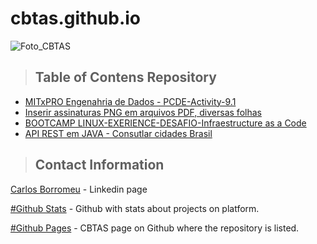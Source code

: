 # cbtas.github.io

![Foto_CBTAS](https://avatars.githubusercontent.com/u/73320879?v=4)

>## Table of Contens Repository <br>
* [MITxPRO Engenahria de Dados - PCDE-Activity-9.1](https://cbtas.github.io/PCDE-Activity-9.1/)
* [Inserir assinaturas PNG em arquivos PDF, diversas folhas](https://cbtas.github.io/signinpdf)
* [BOOTCAMP LINUX-EXERIENCE-DESAFIO-Infraestructure as a Code](https://cbtas.github.io/DIO-LINUX-EXERIENCE-DESAFIO-1-IaC)
* [API REST em JAVA - Consutlar cidades Brasil](https://cbtas.github.io/citiesapi)
  
<a class="anchor" id="contact"></a>
>## Contact Information
[Carlos Borromeu](https://www.linkedin.com/in/carlosborromeu/detail/recent-activity/posts/) - Linkedin page 

[#Github Stats](https://github.com/CBTAS) - Github with stats about projects on platform. 

[#Github Pages](https://cbtas.github.io) - CBTAS page on Github where the repository is listed.
